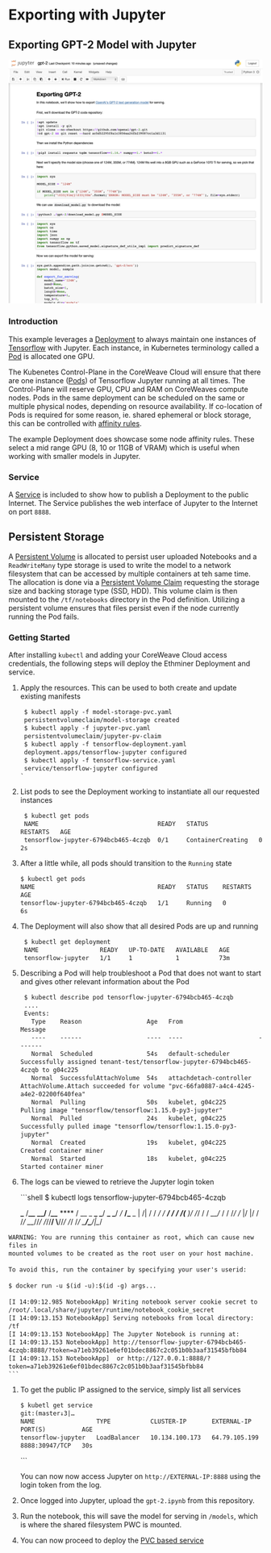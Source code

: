 # Exporting with Jupyter

## Exporting GPT-2 Model with Jupyter

![Screenshot](../../../.gitbook/assets/screenshot.png)

### Introduction

This example leverages a [Deployment](https://kubernetes.io/docs/concepts/workloads/controllers/deployment/) to always maintain one instances of [Tensorflow](https://www.tensorflow.org) with Jupyter. Each instance, in Kubernetes terminology called a [Pod](https://kubernetes.io/docs/concepts/workloads/pods/pod-overview/) is allocated one GPU.

The Kubenetes Control-Plane in the CoreWeave Cloud will ensure that there are one instance ([Pods](https://kubernetes.io/docs/concepts/workloads/pods/pod-overview/)) of Tensorflow Jupyter running at all times. The Control-Plane will reserve GPU, CPU and RAM on CoreWeaves compute nodes. Pods in the same deployment can be scheduled on the same or multiple physical nodes, depending on resource availability. If co-location of Pods is required for some reason, ie. shared ephemeral or block storage, this can be controlled with [affinity rules](https://kubernetes.io/docs/concepts/configuration/assign-pod-node/#affinity-and-anti-affinity).

The example Deployment does showcase some node affinity rules. These select a mid range GPU (8, 10 or 11GB of VRAM) which is useful when working with smaller models in Jupyter.

### Service

A [Service](https://kubernetes.io/docs/concepts/services-networking/service/) is included to show how to publish a Deployment to the public Internet. The Service publishes the web interface of Jupyter to the Internet on port `8888`.

## Persistent Storage

A [Persistent Volume](https://kubernetes.io/docs/concepts/storage/persistent-volumes/) is allocated to persist user uploaded Notebooks and a `ReadWriteMany` type storage is used to write the model to a network filesystem that can be accessed by multiple containers at teh same time. The allocation is done via a [Persistent Volume Claim](https://github.com/coreweave/kubernetes-cloud/tree/ed7ecb3d5786e960506bc20bb1e2d044ad914555/online-inference/gpt-2/jupyter-pvc/jupyter-pvc.yaml) requesting the storage size and backing storage type (SSD, HDD). This volume claim is then mounted to the `/tf/notebooks` directory in the Pod definition. Utilizing a persistent volume ensures that files persist even if the node currently running the Pod fails.

### Getting Started

After installing `kubectl` and adding your CoreWeave Cloud access credentials, the following steps will deploy the Ethminer Deployment and service.

1.  Apply the resources. This can be used to both create and update existing manifests

    ```
     $ kubectl apply -f model-storage-pvc.yaml
     persistentvolumeclaim/model-storage created
     $ kubectl apply -f jupyter-pvc.yaml
     persistentvolumeclaim/jupyter-pv-claim
     $ kubectl apply -f tensorflow-deployment.yaml
     deployment.apps/tensorflow-jupyter configured
     $ kubectl apply -f tensorflow-service.yaml
     service/tensorflow-jupyter configured
    `
    ```
2.  List pods to see the Deployment working to instantiate all our requested instances

    ```
     $ kubectl get pods
     NAME                                 READY   STATUS              RESTARTS   AGE
     tensorflow-jupyter-6794bcb465-4czqb  0/1     ContainerCreating   0          2s
    ```
3.  After a little while, all pods should transition to the `Running` state

    ```
    $ kubectl get pods
    NAME                                  READY   STATUS    RESTARTS   AGE
    tensorflow-jupyter-6794bcb465-4czqb   1/1     Running   0          6s
    ```
4.  The Deployment will also show that all desired Pods are up and running

    ```
     $ kubectl get deployment
     NAME                 READY   UP-TO-DATE   AVAILABLE   AGE
     tensorflow-jupyter   1/1     1            1           73m
    ```
5.  Describing a Pod will help troubleshoot a Pod that does not want to start and gives other relevant information about the Pod

    ```
     $ kubectl describe pod tensorflow-jupyter-6794bcb465-4czqb
     ....
     Events:
       Type    Reason                  Age   From                     Message
       ----    ------                  ----  ----                     -------
       Normal  Scheduled               54s   default-scheduler        Successfully assigned tenant-test/tensorflow-jupyter-6794bcb465-4czqb to g04c225
       Normal  SuccessfulAttachVolume  54s   attachdetach-controller  AttachVolume.Attach succeeded for volume "pvc-66fa0887-a4c4-4245-a4e2-02200f640fea"
       Normal  Pulling                 50s   kubelet, g04c225         Pulling image "tensorflow/tensorflow:1.15.0-py3-jupyter"
       Normal  Pulled                  24s   kubelet, g04c225         Successfully pulled image "tensorflow/tensorflow:1.15.0-py3-jupyter"
       Normal  Created                 19s   kubelet, g04c225         Created container miner
       Normal  Started                 18s   kubelet, g04c225         Started container miner
    ```
6.  The logs can be viewed to retrieve the Jupyter login token

    \`\`\`shell $ kubectl logs tensorflow-jupyter-6794bcb465-4czqb

    **\_** /**\_\_** **\_\_/** /_**\_\_**_ \*\*\*\* / \_\_ \_ **\_ \_**/ **\_ \_**/ _/_ **/\_** \_ | /| / / _/ / **/ / / /(** )/ /_/ / / _\_\_/_ / / /_/ /_ |/ |/ / /_/ \_\__//_/ /_//**/ \\**//_/ /_/ /_/ \_**/\_**/|\__/

````
WARNING: You are running this container as root, which can cause new files in
mounted volumes to be created as the root user on your host machine.

To avoid this, run the container by specifying your user's userid:

$ docker run -u $(id -u):$(id -g) args...

[I 14:09:12.985 NotebookApp] Writing notebook server cookie secret to /root/.local/share/jupyter/runtime/notebook_cookie_secret
[I 14:09:13.153 NotebookApp] Serving notebooks from local directory: /tf
[I 14:09:13.153 NotebookApp] The Jupyter Notebook is running at:
[I 14:09:13.153 NotebookApp] http://tensorflow-jupyter-6794bcb465-4czqb:8888/?token=a71eb39261e6ef01bdec8867c2c051b0b3aaf31545bfbb84
[I 14:09:13.153 NotebookApp]  or http://127.0.0.1:8888/?token=a71eb39261e6ef01bdec8867c2c051b0b3aaf31545bfbb84
```
````

1.  To get the public IP assigned to the service, simply list all services

    ```
    $ kubetl get service                                                                                                                                                                                                                               git:(master↓3|…
    NAME                 TYPE           CLUSTER-IP       EXTERNAL-IP     PORT(S)          AGE
    tensorflow-jupyter   LoadBalancer   10.134.100.173   64.79.105.199   8888:30947/TCP   30s
    ```

    \`\`\`

    You can now now access Jupyter on `http://EXTERNAL-IP:8888` using the login token from the log.
2. Once logged into Jupyter, upload the `gpt-2.ipynb` from this repository.
3. Run the notebook, this will save the model for serving in `/models`, which is where the shared filesystem PWC is mounted.
4. You can now proceed to deploy the [PVC based service](service-pvc.md)
